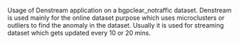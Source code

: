Usage of Denstream application on a bgpclear_notraffic dataset.
Denstream is used mainly for the online dataset purpose which uses microclusters or outliers to find the anomaly in the dataset.
Usually it is used for streaming dataset which gets updated every 10 or 20 mins.

